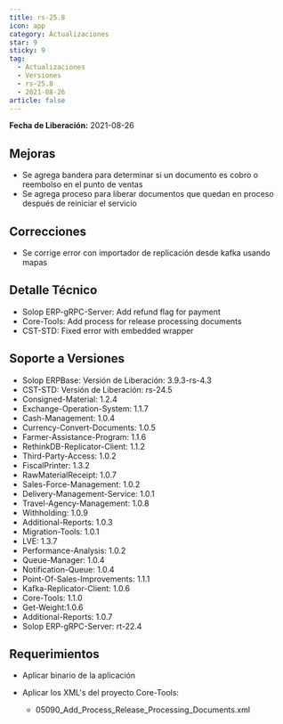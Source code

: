 ```yaml
---
title: rs-25.8
icon: app
category: Actualizaciones
star: 9
sticky: 9
tag:
  - Actualizaciones
  - Versiones
  - rs-25.8
  - 2021-08-26
article: false
---
```


**Fecha de Liberación:** 2021-08-26

## Mejoras

- Se agrega bandera para determinar si un documento es cobro o reembolso en el punto de ventas
- Se agrega proceso para liberar documentos que quedan en proceso después de reiniciar el servicio

## Correcciones

- Se corrige error con importador de replicación desde kafka usando mapas

## Detalle Técnico

- Solop ERP-gRPC-Server: Add refund flag for payment
- Core-Tools: Add process for release processing documents
- CST-STD: Fixed error with embedded wrapper

## Soporte a Versiones

- Solop ERPBase: Versión de Liberación: 3.9.3-rs-4.3
- CST-STD: Versión de Liberación: rs-24.5
- Consigned-Material: 1.2.4
- Exchange-Operation-System: 1.1.7
- Cash-Management: 1.0.4
- Currency-Convert-Documents: 1.0.5
- Farmer-Assistance-Program: 1.1.6
- RethinkDB-Replicator-Client: 1.1.2
- Third-Party-Access: 1.0.2
- FiscalPrinter: 1.3.2
- RawMaterialReceipt: 1.0.7
- Sales-Force-Management: 1.0.2
- Delivery-Management-Service: 1.0.1
- Travel-Agency-Management: 1.0.8
- Withholding: 1.0.9
- Additional-Reports: 1.0.3
- Migration-Tools: 1.0.1
- LVE: 1.3.7
- Performance-Analysis: 1.0.2
- Queue-Manager: 1.0.4
- Notification-Queue: 1.0.4
- Point-Of-Sales-Improvements: 1.1.1
- Kafka-Replicator-Client: 1.0.6
- Core-Tools: 1.1.0
- Get-Weight:1.0.6
- Additional-Reports: 1.0.7
- Solop ERP-gRPC-Server: rt-22.4

## Requerimientos

- Aplicar binario de la aplicación
- Aplicar los XML's del proyecto Core-Tools:

    - 05090_Add_Process_Release_Processing_Documents.xml
